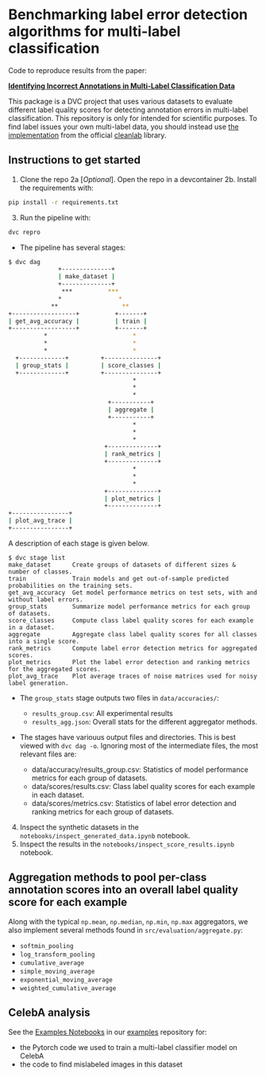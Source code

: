 # Benchmarking label error detection algorithms for multi-label classification

Code to reproduce results from the paper:

[**Identifying Incorrect Annotations in Multi-Label Classification Data**](https://arxiv.org/abs/2211.13895)

This package is a DVC project that uses various datasets to evaluate different label quality scores for detecting annotation errors in multi-label classification. This repository is only for intended for scientific purposes. 
To find label issues your own multi-label data, you should instead use [the implementation](https://docs.cleanlab.ai/stable/tutorials/multilabel_classification.html) from the official [cleanlab](https://github.com/cleanlab/cleanlab) library.


## Instructions to get started

1. Clone the repo
2a [*Optional*]. Open the repo in a devcontainer
2b. Install the requirements with:
```bash
pip install -r requirements.txt
```
3. Run the pipeline with:

```bash
dvc repro
```

  - The pipeline has several stages:

  ```bash
  $ dvc dag
                +--------------+
                | make_dataset |
                +--------------+
                 ***          ***
                *                *
              **                  **
  +------------------+          +-------+
  | get_avg_accuracy |          | train |
  +------------------+          +-------+
            *                        *
            *                        *
            *                        *
    +-------------+         +---------------+
    | group_stats |         | score_classes |
    +-------------+         +---------------+
                                     *
                                     *
                                     *
                              +-----------+
                              | aggregate |
                              +-----------+
                                     *
                                     *
                                     *
                             +--------------+
                             | rank_metrics |
                             +--------------+
                                     *
                                     *
                                     *
                             +--------------+
                             | plot_metrics |
                             +--------------+
  +----------------+
  | plot_avg_trace |
  +----------------+
  ```

  A description of each stage is given below.
  ```
  $ dvc stage list
  make_dataset      Create groups of datasets of different sizes & number of classes.
  train             Train models and get out-of-sample predicted probabilities on the training sets.
  get_avg_accuracy  Get model performance metrics on test sets, with and without label errors.
  group_stats       Summarize model performance metrics for each group of datasets.
  score_classes     Compute class label quality scores for each example in a dataset.
  aggregate         Aggregate class label quality scores for all classes into a single score.
  rank_metrics      Compute label error detection metrics for aggregated scores.
  plot_metrics      Plot the label error detection and ranking metrics for the aggregated scores.
  plot_avg_trace    Plot average traces of noise matrices used for noisy label generation.
  ```

  - The `group_stats` stage outputs two files in `data/accuracies/`:
    - `results_group.csv`: All experimental results
    - `results_agg.json`: Overall stats for the different aggregator methods.

  - The stages have variouus output files and directories. This is best viewed with `dvc dag -o`. Ignoring most of the intermediate files, the most relevant files are:
    - data/accuracy/results_group.csv: Statistics of model performance metrics for each group of datasets.
    - data/scores/results.csv: Class label quality scores for each example in each dataset.
    - data/scores/metrics.csv: Statistics of label error detection and ranking metrics for each group of datasets.


4. Inspect the synthetic datasets in the `notebooks/inspect_generated_data.ipynb` notebook.
5. Inspect the results in the `notebooks/inspect_score_results.ipynb` notebook.

## Aggregation methods to pool per-class annotation scores into an overall label quality score for each example

Along with the typical `np.mean`, `np.median`, `np.min`, `np.max` aggregators, we also implement several methods found in `src/evaluation/aggregate.py`:

- `softmin_pooling`
- `log_transform_pooling`
- `cumulative_average`
- `simple_moving_average`
- `exponential_moving_average`
- `weighted_cumulative_average`

## CelebA analysis

See the [Examples Notebooks](https://github.com/cleanlab/examples/tree/master/multilabel_classification) in our [examples](https://github.com/cleanlab/examples/) repository for:

- the Pytorch code we used to train a multi-label classifier model on CelebA
- the code to find mislabeled images in this dataset
